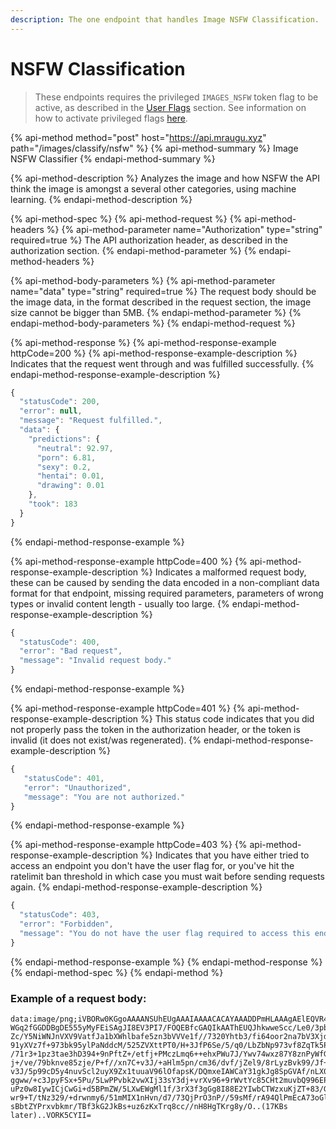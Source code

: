 ```yaml
---
description: The one endpoint that handles Image NSFW Classification.
---
```


# NSFW Classification

> These endpoints requires the privileged `IMAGES_NSFW` token flag to be active, as described in the [User Flags](../basics/intents.md#what-are-user-flags) section. See information on how to activate privileged flags [here](../basics/intents.md#activating-privileged-flags).

{% api-method method="post" host="https://api.mraugu.xyz" path="/images/classify/nsfw" %}
{% api-method-summary %}
Image NSFW Classifier
{% endapi-method-summary %}

{% api-method-description %}
Analyzes the image and how NSFW the API think the image is amongst a several other categories, using machine learning.
{% endapi-method-description %}

{% api-method-spec %}
{% api-method-request %}
{% api-method-headers %}
{% api-method-parameter name="Authorization" type="string" required=true %}
The API authorization header, as described in the authorization section.
{% endapi-method-parameter %}
{% endapi-method-headers %}

{% api-method-body-parameters %}
{% api-method-parameter name="data" type="string" required=true %}
The request body should be the image data, in the format described in the request section, the image size cannot be bigger than 5MB.
{% endapi-method-parameter %}
{% endapi-method-body-parameters %}
{% endapi-method-request %}

{% api-method-response %}
{% api-method-response-example httpCode=200 %}
{% api-method-response-example-description %}
Indicates that the request went through and was fulfilled successfully.
{% endapi-method-response-example-description %}

```javascript
{
  "statusCode": 200,
  "error": null,
  "message": "Request fulfilled.",
  "data": {
    "predictions": {
      "neutral": 92.97,
      "porn": 6.81,
      "sexy": 0.2,
      "hentai": 0.01,
      "drawing": 0.01
    },
    "took": 183
  }
}
```
{% endapi-method-response-example %}

{% api-method-response-example httpCode=400 %}
{% api-method-response-example-description %}
Indicates a malformed request body, these can be caused by sending the data encoded in a non-compliant data format for that endpoint, missing required parameters, parameters of wrong types or invalid content length - usually too large.
{% endapi-method-response-example-description %}

```javascript
{
  "statusCode": 400,
  "error": "Bad request",
  "message": "Invalid request body."
}
```
{% endapi-method-response-example %}

{% api-method-response-example httpCode=401 %}
{% api-method-response-example-description %}
This status code indicates that you did not properly pass the token in the authorization header, or the token is invalid \(it does not exist/was regenerated\).
{% endapi-method-response-example-description %}

```javascript
{
   "statusCode": 401,
   "error": "Unauthorized",
   "message": "You are not authorized."
}
```
{% endapi-method-response-example %}

{% api-method-response-example httpCode=403 %}
{% api-method-response-example-description %}
Indicates that you have either tried to access an endpoint you don't have the user flag for, or you've hit the ratelimit ban threshold in which case you must wait before sending requests again.
{% endapi-method-response-example-description %}

```javascript
{
  "statusCode": 403,
  "error": "Forbidden",
  "message": "You do not have the user flag required to access this endpoint, please refer to https://docs.mraugu.xyz/basics/intents for more information."   
}
```
{% endapi-method-response-example %}
{% endapi-method-response %}
{% endapi-method-spec %}
{% endapi-method %}

### Example of a request body:

```text
data:image/png;iVBORw0KGgoAAAANSUhEUgAAAIAAAACACAYAAADDPmHLAAAgAElEQVR4nNWdV68sR9
WGq2fGGDDBgDE555yMyFEiSAgJI8EV3PI7/FOQEBfcGAQIkAAThEUQJhkwweScc/Le0/3pbfUz3+NF9+y
Zc/Y5NiWNJnVXV9VatfJa1bXWhlbafe5zn3bVVVe1f//7320Yhtb3/fi64oor2na7bV3Xjd9Xq1Vbr9fj
91yXVz7f+973bk95ylPaNddcM/525ZVXttPT0/H+3JfP6Se/5/q0/LbZbNp973vf8ZqTk5Px+z3ucY/d8
/71r3+1pz3tae3hD394+9nPftZ+/etfj+PMczLmq6++ehxPWu7J/Ywv74wxz87Y8znPyWfGkefccccd43
j+/ve/79bknve85zje/P+f//xn7C+v3J/+aHlm5pn/cm36/dvf/jZel9/8rLyzBvk99/Jf+mS8GUvGRMt
v3J/5p99cD5y4nuvScl2uyX9Zx1tuuaV96lOfapsK/DQmxeIAWCaY31gkJg8SpGVAf/nLX0bg5XMWMgNj
ggww/+c3JpyFSx+5Pu/5LwPPvbk2vwXIj33sY3dj+vrXv96+9rWvtYc85CHt2muvbQ996EPHa/OMe93rX
uPz0w8IywICjCwGi+d5BPmZW/5LXwEWgMl1f/3rX3f3gGg8I88E2YIwbCTWzxuKjZT+83/G/s9//nOHAK
wr9+T/tNz329/+drwnmy6/51mMIX1nHvn/d7/73QjPrO3nP//59sMf/rA94QlPmEcA73oGlAFmEbxruBY      
sBbtZYPrxvbkmr/TBf3kG2JkBs+uz6zKxTrq8cc//nH8HgTKrg8y/O..(17KBs later)..VORK5CYII=
```



